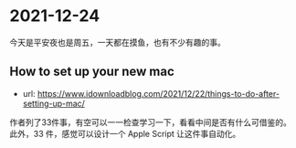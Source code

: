 # 2021-12-24

今天是平安夜也是周五，一天都在摸鱼，也有不少有趣的事。

## How to set up your new mac

- url: <https://www.idownloadblog.com/2021/12/22/things-to-do-after-setting-up-mac/>

作者列了33件事，有空可以一一检查学习一下，看看中间是否有什么可借鉴的。此外，33 件，感觉可以设计一个 Apple Script 让这件事自动化。

